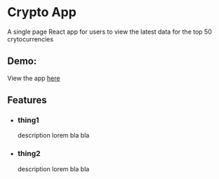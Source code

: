 <h1>Crypto App </h1>
<p>
  A single page React app for users to view the latest data for the top 50 crytocurrencies
</p>

<h2>Demo:</h2>
<p>
  View the app <a href="https://crypto-app-netlify.netlify.app"> here </a> 
</p>


<h2>Features</h2>
<ul>
  <li>
    <h3> thing1 </h3> 
    description lorem bla bla
  </li>
  <li>
    <h3> thing2 </h3> 
    description lorem bla bla
  </li>
</ul>

